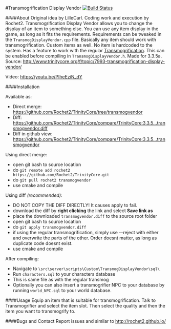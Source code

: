#Transmogrification Display Vendor [![Build Status](https://travis-ci.org/Rochet2/TrinityCore.svg?branch=transmogvendor)](https://travis-ci.org/Rochet2/TrinityCore)

####About
Original idea by LilleCarl.
Coding work and execution by Rochet2.
Transmogrification Display Vendor allows you to change the display of an item to something else.
You can use any item display in the game, as long as it fits the requirements.
Requirements can be tweaked in the `TransmogDisplayVendor.cpp` file.
Basically any item should work with transmogrification. Custom items as well. No item is hardcoded to the system.
Has a feature to work with the regular [Transmogrification](http://rochet2.github.io/Transmogrification.html). This can be enabled before compiling in `TransmogDisplayVendor.h`.
Made for 3.3.5a.<br />
Source: http://www.trinitycore.org/f/topic/7993-transmogrification-display-vendor/

Video: https://youtu.be/PIheEziN_dY

####Installation

Available as:
- Direct merge: https://github.com/Rochet2/TrinityCore/tree/transmogvendor
- Diff: https://github.com/Rochet2/TrinityCore/compare/TrinityCore:3.3.5...transmogvendor.diff
- Diff in github view: https://github.com/Rochet2/TrinityCore/compare/TrinityCore:3.3.5...transmogvendor

Using direct merge:
- open git bash to source location
- do `git remote add rochet2 https://github.com/Rochet2/TrinityCore.git`
- do `git pull rochet2 transmogvendor`
- use cmake and compile

Using diff *(recommended)*:
- DO NOT COPY THE DIFF DIRECTLY! It causes apply to fail.
- download the diff by __right clicking__ the link and select __Save link as__
- place the downloaded `transmogvendor.diff` to the source root folder
- open git bash to source location
- do `git apply transmogvendor.diff`
 - if using the regular transmogrification, simply use --reject with either and overwrite the parts of the other. Order doesnt matter, as long as duplicate code doesnt exist.
- use cmake and compile

After compiling:
- Navigate to `\src\server\scripts\Custom\TransmogDisplayVendor\sql\`
- Run `characters.sql` to your characters database
 - This is same file as with the regular transmog
- Optionally you can also insert a transmogrifier NPC to your database by running `world_NPC.sql` to your world database.

####Usage
Equip an item that is suitable for transmogrification.
Talk to Transmogrifier and select the item slot. Then select the quality and then the item you want to transmogrify to.

####Bugs and Contact
Report issues and similar to http://rochet2.github.io/
